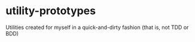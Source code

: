 # utility-prototypes
Utilities created for myself in a quick-and-dirty fashion (that is, not TDD or BDD)
